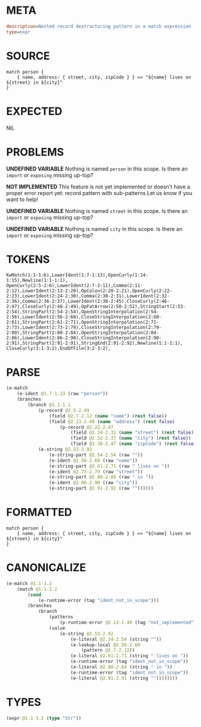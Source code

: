# META
~~~ini
description=Nested record destructuring pattern in a match expression
type=expr
~~~
# SOURCE
~~~roc
match person {
    { name, address: { street, city, zipCode } } => "${name} lives on ${street} in ${city}"
}
~~~
# EXPECTED
NIL
# PROBLEMS
**UNDEFINED VARIABLE**
Nothing is named `person` in this scope.
Is there an `import` or `exposing` missing up-top?

**NOT IMPLEMENTED**
This feature is not yet implemented or doesn't have a proper error report yet: record pattern with sub-patterns
Let us know if you want to help!

**UNDEFINED VARIABLE**
Nothing is named `street` in this scope.
Is there an `import` or `exposing` missing up-top?

**UNDEFINED VARIABLE**
Nothing is named `city` in this scope.
Is there an `import` or `exposing` missing up-top?

# TOKENS
~~~zig
KwMatch(1:1-1:6),LowerIdent(1:7-1:13),OpenCurly(1:14-1:15),Newline(1:1-1:1),
OpenCurly(2:5-2:6),LowerIdent(2:7-2:11),Comma(2:11-2:12),LowerIdent(2:13-2:20),OpColon(2:20-2:21),OpenCurly(2:22-2:23),LowerIdent(2:24-2:30),Comma(2:30-2:31),LowerIdent(2:32-2:36),Comma(2:36-2:37),LowerIdent(2:38-2:45),CloseCurly(2:46-2:47),CloseCurly(2:48-2:49),OpFatArrow(2:50-2:52),StringStart(2:53-2:54),StringPart(2:54-2:54),OpenStringInterpolation(2:54-2:56),LowerIdent(2:56-2:60),CloseStringInterpolation(2:60-2:61),StringPart(2:61-2:71),OpenStringInterpolation(2:71-2:73),LowerIdent(2:73-2:79),CloseStringInterpolation(2:79-2:80),StringPart(2:80-2:84),OpenStringInterpolation(2:84-2:86),LowerIdent(2:86-2:90),CloseStringInterpolation(2:90-2:91),StringPart(2:91-2:91),StringEnd(2:91-2:92),Newline(1:1-1:1),
CloseCurly(3:1-3:2),EndOfFile(3:2-3:2),
~~~
# PARSE
~~~clojure
(e-match
	(e-ident @1.7-1.13 (raw "person"))
	(branches
		(branch @1.1-1.1
			(p-record @2.5-2.49
				(field @2.7-2.12 (name "name") (rest false))
				(field @2.13-2.49 (name "address") (rest false)
					(p-record @2.22-2.47
						(field @2.24-2.31 (name "street") (rest false))
						(field @2.32-2.37 (name "city") (rest false))
						(field @2.38-2.47 (name "zipCode") (rest false)))))
			(e-string @2.53-2.92
				(e-string-part @2.54-2.54 (raw ""))
				(e-ident @2.56-2.60 (raw "name"))
				(e-string-part @2.61-2.71 (raw " lives on "))
				(e-ident @2.73-2.79 (raw "street"))
				(e-string-part @2.80-2.84 (raw " in "))
				(e-ident @2.86-2.90 (raw "city"))
				(e-string-part @2.91-2.91 (raw ""))))))
~~~
# FORMATTED
~~~roc
match person {
	{ name, address: { street, city, zipCode } } => "${name} lives on ${street} in ${city}"
}
~~~
# CANONICALIZE
~~~clojure
(e-match @1.1-3.2
	(match @1.1-3.2
		(cond
			(e-runtime-error (tag "ident_not_in_scope")))
		(branches
			(branch
				(patterns
					(p-runtime-error @2.13-2.49 (tag "not_implemented") (degenerate false)))
				(value
					(e-string @2.53-2.92
						(e-literal @2.54-2.54 (string ""))
						(e-lookup-local @2.56-2.60
							(pattern @2.7-2.12))
						(e-literal @2.61-2.71 (string " lives on "))
						(e-runtime-error (tag "ident_not_in_scope"))
						(e-literal @2.80-2.84 (string " in "))
						(e-runtime-error (tag "ident_not_in_scope"))
						(e-literal @2.91-2.91 (string ""))))))))
~~~
# TYPES
~~~clojure
(expr @1.1-3.2 (type "Str"))
~~~
